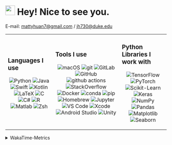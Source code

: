 <h1><img src="https://emojis.slackmojis.com/emojis/images/1531849430/4246/blob-sunglasses.gif?1531849430" width="30"/> Hey! Nice to see you.</h1>

E-mail: mattyhuan7@gmail.com / jh730@duke.edu 

<table>
  <tr>
    <td>
      <h3>Languages I use</h3>
      <p align="center">
        <img alt="Python" src="https://img.shields.io/badge/-Python-3776AB?style=flat-square&logo=Python&logoColor=white" />
        <img alt="Java" src="https://img.shields.io/badge/-Java-007396?style=flat-square&logo=Java&logoColor=white" />
        <img alt="Swift" src="https://img.shields.io/badge/-Swift-FA7343?style=flat-square&logo=Swift&logoColor=white" />
        <img alt="Kotlin" src="https://img.shields.io/badge/-Kotlin-0095D5?style=flat-square&logo=kotlin&logoColor=white" />
        <img alt="LaTeX" src="https://img.shields.io/badge/-LaTeX-008080?style=flat-square&logo=LaTeX&logoColor=white" />
        <img alt="C" src="https://img.shields.io/badge/-C-A8B9CC?style=flat-square&logo=C&logoColor=white" />
        <img alt="C#" src="https://img.shields.io/badge/-C%23-239120?style=flat-square&logo=C-Sharp&logoColor=white" />
        <img alt="R" src="https://img.shields.io/badge/-R-276DC3?style=flat-square&logo=r&logoColor=white" />
        <img alt="Matlab" src="https://img.shields.io/badge/-Matlab-0076A8?style=flat-square&logo=mathworks&logoColor=white" />
        <img alt="Zsh" src="https://img.shields.io/badge/-Zsh-C5E770?style=flat-square&logo=gnu-bash&logoColor=white" />
      </p>
    </td>
    <td>
      <h3>Tools I use</h3>
      <p align="center">
        <img alt="macOS" src="https://img.shields.io/badge/-macOS-999999?style=flat-square&logo=Apple&logoColor=white" />
        <img alt="git" src="https://img.shields.io/badge/-Git-F05032?style=flat-square&logo=git&logoColor=white" />
        <img alt="GitLab" src="https://img.shields.io/badge/-GitLab-FCA121?style=flat-square&logo=gitlab&logoColor=white" />
        <img alt="GitHub" src="https://img.shields.io/badge/-GitHub-181717?style=flat-square&logo=github&logoColor=white" />
        <img alt="github actions" src="https://img.shields.io/badge/-Github_Actions-2088FF?style=flat-square&logo=github-actions&logoColor=white" />
        <img alt="StackOverflow" src="https://img.shields.io/badge/-StackOverflow-FE7A16?style=flat-square&logo=stackoverflow&logoColor=white" />
        <img alt="Docker" src="https://img.shields.io/badge/-Docker-46a2f1?style=flat-square&logo=docker&logoColor=white" />
        <img alt="conda" src="https://img.shields.io/badge/-conda-44A833?style=flat-square&logo=anaconda&logoColor=white" />
        <img alt="pip" src="https://img.shields.io/badge/-pip-3775A9?style=flat-square&logo=pypi&logoColor=white" />
        <img alt="Homebrew" src="https://img.shields.io/badge/-Homebrew-FF7F00?style=flat-square&logo=homebrew&logoColor=white" />
        <img alt="Jupyter" src="https://img.shields.io/badge/-Jupyter%20Notebook-F37626?style=flat-square&logo=Jupyter&logoColor=white" />
        <img alt="VS Code" src="https://img.shields.io/badge/-VS%20Code-007ACC?style=flat-square&logo=visual-studio-code&logoColor=white" />
        <img alt="Xcode" src="https://img.shields.io/badge/-Xcode-1575F9?style=flat-square&logo=Xcode&logoColor=white" />
        <img alt="Android Studio" src="https://img.shields.io/badge/-Android%20Studio-3DDC84?style=flat-square&logo=android-studio&logoColor=white" />
        <img alt="Unity" src="https://img.shields.io/badge/-Unity-000000?style=flat-square&logo=unity&logoColor=white" />
      </p>
    </td>
    <td>
      <h3>Python Libraries I work with</h3>
      <p align="center">
        <img alt="TensorFlow" src="https://img.shields.io/badge/-TensorFlow-FF6F00?style=flat-square&logo=TensorFlow&logoColor=white" />
        <img alt="PyTorch" src="https://img.shields.io/badge/-PyTorch-EE4C2C?style=flat-square&logo=PyTorch&logoColor=white" />
        <img alt="Scikit-Learn" src="https://img.shields.io/badge/-Scikit%20Learn-F7931E?style=flat-square&logo=scikit-learn&logoColor=white" />
        <img alt="Keras" src="https://img.shields.io/badge/-Keras-D00000?style=flat-square&logo=Keras&logoColor=white" />
        <img alt="NumPy" src="https://img.shields.io/badge/-NumPy-013243?style=flat-square&logo=numpy&logoColor=white" />
        <img alt="Pandas" src="https://img.shields.io/badge/-Pandas-150458?style=flat-square&logo=pandas&logoColor=white" />
        <img alt="Matplotlib" src="https://img.shields.io/badge/-Matplotlib-3776AB?style=flat-square&logo=matplotlib&logoColor=white" />
        <img alt="Seaborn" src="https://img.shields.io/badge/-Seaborn-3776AB?style=flat-square&logo=seaborn&logoColor=white" />
      </p>
    </td>
  </tr>
</table>


<details>
  <summary>WakaTime-Metrics</summary>
  <br>
  
<!--START_SECTION:waka-->
![Code Time](http://img.shields.io/badge/Code%20Time-147%20hrs%2055%20mins-blue)

**I'm a Night 🦉** 

```text
🌞 Morning                86 commits          █████░░░░░░░░░░░░░░░░░░░░   21.03 % 
🌆 Daytime                67 commits          ████░░░░░░░░░░░░░░░░░░░░░   16.38 % 
🌃 Evening                203 commits         ████████████░░░░░░░░░░░░░   49.63 % 
🌙 Night                  53 commits          ███░░░░░░░░░░░░░░░░░░░░░░   12.96 % 
```
📅 **I'm Most Productive on Thursday** 

```text
Monday                   41 commits          ███░░░░░░░░░░░░░░░░░░░░░░   10.02 % 
Tuesday                  69 commits          ████░░░░░░░░░░░░░░░░░░░░░   16.87 % 
Wednesday                28 commits          ██░░░░░░░░░░░░░░░░░░░░░░░   06.85 % 
Thursday                 128 commits         ████████░░░░░░░░░░░░░░░░░   31.30 % 
Friday                   63 commits          ████░░░░░░░░░░░░░░░░░░░░░   15.40 % 
Saturday                 25 commits          ██░░░░░░░░░░░░░░░░░░░░░░░   06.11 % 
Sunday                   55 commits          ███░░░░░░░░░░░░░░░░░░░░░░   13.45 % 
```


📊 **This Week I Spent My Time On** 

```text
💬 Programming Languages: 
Python                   6 hrs 32 mins       ████████████████░░░░░░░░░   65.89 % 
Swift                    2 hrs 50 mins       ███████░░░░░░░░░░░░░░░░░░   28.58 % 
Other                    18 mins             █░░░░░░░░░░░░░░░░░░░░░░░░   03.16 % 
Groovy                   10 mins             ░░░░░░░░░░░░░░░░░░░░░░░░░   01.72 % 
Markdown                 3 mins              ░░░░░░░░░░░░░░░░░░░░░░░░░   00.60 % 

🐱‍💻 Projects: 
JustForFun               5 hrs 57 mins       ███████████████░░░░░░░░░░   60.02 % 
CS193P-Demo              2 hrs 9 mins        █████░░░░░░░░░░░░░░░░░░░░   21.73 % 
flower                   1 hr 17 mins        ███░░░░░░░░░░░░░░░░░░░░░░   13.10 % 
huanjingheng             19 mins             █░░░░░░░░░░░░░░░░░░░░░░░░   03.26 % 
dyn_flower_android_drf   10 mins             ░░░░░░░░░░░░░░░░░░░░░░░░░   01.71 % 
```


 Last Updated on 07/15/2023 06:13:12 UTC
<!--END_SECTION:waka-->
</details>
